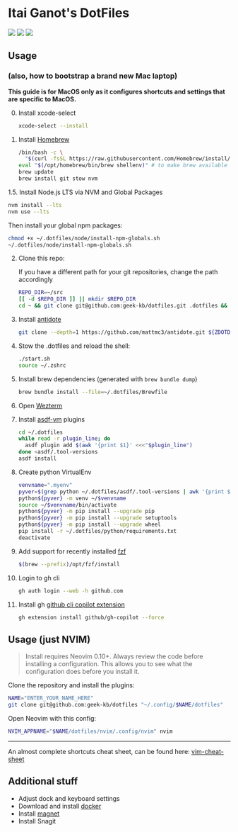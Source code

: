 # Itai Ganot's DotFiles

<a href="https://dotfyle.com/geek-kb/dotfiles-nvim-config-nvim"><img src="https://dotfyle.com/geek-kb/dotfiles-nvim-config-nvim/badges/plugins?style=for-the-badge" /></a>
<a href="https://dotfyle.com/geek-kb/dotfiles-nvim-config-nvim"><img src="https://dotfyle.com/geek-kb/dotfiles-nvim-config-nvim/badges/leaderkey?style=for-the-badge" /></a>
<a href="https://dotfyle.com/geek-kb/dotfiles-nvim-config-nvim"><img src="https://dotfyle.com/geek-kb/dotfiles-nvim-config-nvim/badges/plugin-manager?style=for-the-badge" /></a>

## Usage

### (also, how to bootstrap a brand new Mac laptop)

**This guide is for MacOS only as it configures shortcuts and settings that are specific to MacOS.**

0. Install xcode-select

   ```bash
   xcode-select --install
   ```

1. Install [Homebrew](https://brew.sh/)

   ```bash
   /bin/bash -c \
     "$(curl -fsSL https://raw.githubusercontent.com/Homebrew/install/master/install.sh)"
   eval "$(/opt/homebrew/bin/brew shellenv)" # to make brew available before we load `~/.zshrc` that has "$PATH"
   brew update
   brew install git stow nvm
   ```

1.5. Install Node.js LTS via NVM and Global Packages

```bash
nvm install --lts
nvm use --lts
```

Then install your global npm packages:

```bash
chmod +x ~/.dotfiles/node/install-npm-globals.sh
~/.dotfiles/node/install-npm-globals.sh
```

2. Clone this repo:

   If you have a different path for your git repositories, change the path accordingly

   ```bash
   REPO_DIR=~/src
   [[ -d $REPO_DIR ]] || mkdir $REPO_DIR
   cd ~ && git clone git@github.com:geek-kb/dotfiles.git .dotfiles && cd .dotfiles
   ```

3. Install [antidote](https://antidote.sh/)

   ```bash
   git clone --depth=1 https://github.com/mattmc3/antidote.git ${ZDOTDIR:-~}/.antidote
   ```

4. Stow the .dotfiles and reload the shell:

   ```bash
   ./start.sh
   source ~/.zshrc
   ```

5. Install brew dependencies (generated with `brew bundle dump`)

   ```bash
   brew bundle install --file=~/.dotfiles/Brewfile
   ```

6. Open [Wezterm](https://wezfurlong.org/wezterm/index.html)

7. Install [asdf-vm](https://asdf-vm.com/guide/getting-started.html) plugins

   ```bash
   cd ~/.dotfiles
   while read -r plugin_line; do
     asdf plugin add $(awk '{print $1}' <<<"$plugin_line")
   done <asdf/.tool-versions
   asdf install
   ```

8. Create python VirtualEnv

   ```bash
   venvname=".myenv"
   pyver=$(grep python ~/.dotfiles/asdf/.tool-versions | awk '{print $2}' | cut -d. -f1,2)
   python${pyver} -m venv ~/$venvname
   source ~/$venvname/bin/activate
   python${pyver} -m pip install --upgrade pip
   python${pyver} -m pip install --upgrade setuptools
   python${pyver} -m pip install --upgrade wheel
   pip install -r ~/.dotfiles/python/requirements.txt
   deactivate
   ```

9. Add support for recently installed [fzf](https://github.com/junegunn/fzf)

   ```bash
   $(brew --prefix)/opt/fzf/install
   ```

10. Login to gh cli

    ```bash
    gh auth login --web -h github.com
    ```

11. Install gh [github cli copilot extension](https://github.com/github/gh-copilot)

    ```bash
    gh extension install github/gh-copilot --force
    ```

## Usage (just NVIM)

> Install requires Neovim 0.10+. Always review the code before installing a configuration.
> This allows you to see what the configuration does before you install it.

Clone the repository and install the plugins:

```sh
NAME="ENTER_YOUR_NAME_HERE"
git clone git@github.com:geek-kb/dotfiles "~/.config/$NAME/dotfiles"
```

Open Neovim with this config:

```sh
NVIM_APPNAME="$NAME/dotfiles/nvim/.config/nvim" nvim
```

---

An almost complete shortcuts cheat sheet, can be found here:
[vim-cheat-sheet](https://github.com/geek-kb/dotfiles/blob/main/vim_cheat_sheet.md)

## Additional stuff

- Adjust dock and keyboard settings
- Download and install [docker](https://www.docker.com/products/docker-desktop)
- Install [magnet](https://apps.apple.com/us/app/magnet/id441258766?mt=12)
- Install Snagit
